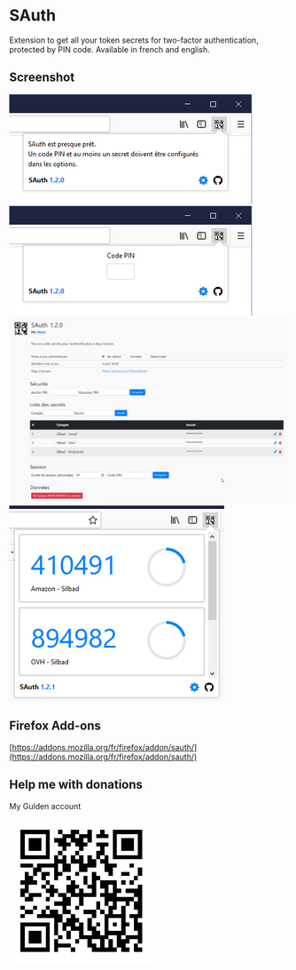 # SAuth
Extension to get all your token secrets for two-factor authentication, protected by PIN code.
Available in french and english.

## Screenshot
![SAuth](./screenshots/sauth_1.2.0_1.png)
![SAuth](./screenshots/sauth_1.2.0_2.png)
![SAuth](./screenshots/sauth_1.2.0_3.png)
![SAuth](./screenshots/sauth_1.2.1_4.png)

## Firefox Add-ons
[https://addons.mozilla.org/fr/firefox/addon/sauth/](https://addons.mozilla.org/fr/firefox/addon/sauth/)

## Help me with donations
My Gulden account

![SAuth](./donation/gulden_silbad.png)
